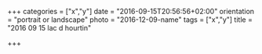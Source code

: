 +++
categories = ["x","y"]
date = "2016-09-15T20:56:56+02:00"
orientation = "portrait or landscape"
photo = "2016-12-09-name"
tags = ["x","y"]
title = "2016 09 15 lac d hourtin"

+++
